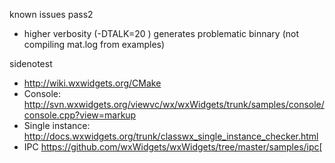 known issues
pass2
 * higher verbosity (-DTALK=20 ) generates  problematic binnary (not compiling mat.log from examples)


sidenotest
 * http://wiki.wxwidgets.org/CMake
 * Console: http://svn.wxwidgets.org/viewvc/wx/wxWidgets/trunk/samples/console/console.cpp?view=markup
 * Single instance: http://docs.wxwidgets.org/trunk/classwx_single_instance_checker.html
 * IPC https://github.com/wxWidgets/wxWidgets/tree/master/samples/ipc[
